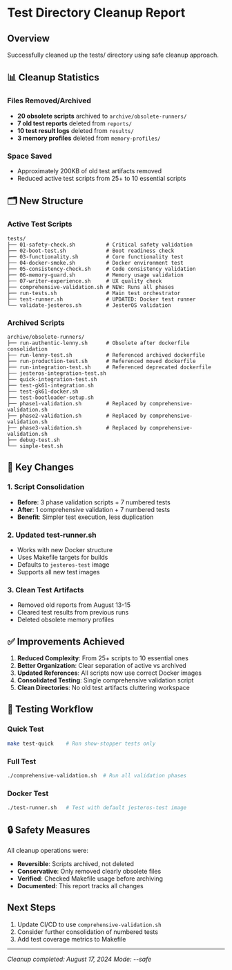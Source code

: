 # Test Directory Cleanup Report

## Overview
Successfully cleaned up the tests/ directory using safe cleanup approach.

## 📊 Cleanup Statistics

### Files Removed/Archived
- **20 obsolete scripts** archived to `archive/obsolete-runners/`
- **7 old test reports** deleted from `reports/`
- **10 test result logs** deleted from `results/`
- **3 memory profiles** deleted from `memory-profiles/`

### Space Saved
- Approximately 200KB of old test artifacts removed
- Reduced active test scripts from 25+ to 10 essential scripts

## 🗂️ New Structure

### Active Test Scripts
```
tests/
├── 01-safety-check.sh          # Critical safety validation
├── 02-boot-test.sh             # Boot readiness check
├── 03-functionality.sh         # Core functionality test
├── 04-docker-smoke.sh          # Docker environment test
├── 05-consistency-check.sh     # Code consistency validation
├── 06-memory-guard.sh          # Memory usage validation
├── 07-writer-experience.sh     # UX quality check
├── comprehensive-validation.sh # NEW: Runs all phases
├── run-tests.sh                # Main test orchestrator
├── test-runner.sh              # UPDATED: Docker test runner
└── validate-jesteros.sh        # JesterOS validation
```

### Archived Scripts
```
archive/obsolete-runners/
├── run-authentic-lenny.sh      # Obsolete after dockerfile consolidation
├── run-lenny-test.sh           # Referenced archived dockerfile
├── run-production-test.sh      # Referenced moved dockerfile
├── run-integration-test.sh     # Referenced deprecated dockerfile
├── jesteros-integration-test.sh
├── quick-integration-test.sh
├── test-gk61-integration.sh
├── test-gk61-docker.sh
├── test-bootloader-setup.sh
├── phase1-validation.sh        # Replaced by comprehensive-validation.sh
├── phase2-validation.sh        # Replaced by comprehensive-validation.sh
├── phase3-validation.sh        # Replaced by comprehensive-validation.sh
├── debug-test.sh
└── simple-test.sh
```

## 🔄 Key Changes

### 1. Script Consolidation
- **Before**: 3 phase validation scripts + 7 numbered tests
- **After**: 1 comprehensive validation + 7 numbered tests
- **Benefit**: Simpler test execution, less duplication

### 2. Updated test-runner.sh
- Works with new Docker structure
- Uses Makefile targets for builds
- Defaults to `jesteros-test` image
- Supports all new test images

### 3. Clean Test Artifacts
- Removed old reports from August 13-15
- Cleared test results from previous runs
- Deleted obsolete memory profiles

## ✅ Improvements Achieved

1. **Reduced Complexity**: From 25+ scripts to 10 essential ones
2. **Better Organization**: Clear separation of active vs archived
3. **Updated References**: All scripts now use correct Docker images
4. **Consolidated Testing**: Single comprehensive validation script
5. **Clean Directories**: No old test artifacts cluttering workspace

## 🎯 Testing Workflow

### Quick Test
```bash
make test-quick    # Run show-stopper tests only
```

### Full Test
```bash
./comprehensive-validation.sh  # Run all validation phases
```

### Docker Test
```bash
./test-runner.sh   # Test with default jesteros-test image
```

## 🔒 Safety Measures

All cleanup operations were:
- **Reversible**: Scripts archived, not deleted
- **Conservative**: Only removed clearly obsolete files
- **Verified**: Checked Makefile usage before archiving
- **Documented**: This report tracks all changes

## Next Steps

1. Update CI/CD to use `comprehensive-validation.sh`
2. Consider further consolidation of numbered tests
3. Add test coverage metrics to Makefile

---
*Cleanup completed: August 17, 2024*
*Mode: --safe*